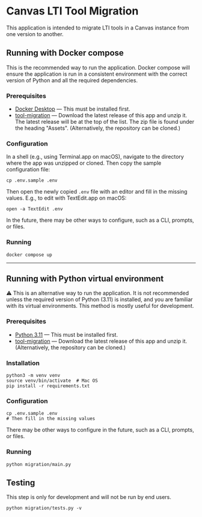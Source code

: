 # Canvas LTI Tool Migration

This application is intended to migrate LTI tools in a Canvas instance from one version to another.

## Running with Docker compose

This is the recommended way to run the application.  Docker compose will ensure the application is run in a consistent environment with the correct version of Python and all the required dependencies.

### Prerequisites
* [Docker Desktop](https://www.docker.com/products/docker-desktop/) — This must be installed first.
* [tool-migration](https://github.com/tl-its-umich-edu/tool-migration/releases/latest) — Download the latest release of this app and unzip it.  The latest release will be at the top of the list.  The zip file is found under the heading "Assets".  (Alternatively, the repository can be cloned.)

### Configuration

In a shell (e.g., using Terminal.app on macOS), navigate to the directory where the app was unzipped or cloned.  Then copy the sample configuration file:

```shell
cp .env.sample .env
```

Then open the newly copied `.env` file with an editor and fill in the missing values.  E.g., to edit with TextEdit.app on macOS:

```shell
open -a TextEdit .env
```

In the future, there may be other ways to configure, such as a CLI, prompts, or files.

### Running

```shell
docker compose up
```

---

## Running with Python virtual environment

⚠ This is an alternative way to run the application.  It is not recommended unless the required version of Python (3.11) is installed, and you are familiar with its virtual environments.  This method is mostly useful for development.

### Prerequisites

* [Python 3.11](https://www.python.org/downloads/) — This must be installed first.
* [tool-migration](https://github.com/tl-its-umich-edu/tool-migration/archive/refs/heads/main.zip) — Download the latest release of this app and unzip it.  (Alternatively, the repository can be cloned.)

### Installation

```shell
python3 -m venv venv
source venv/bin/activate  # Mac OS
pip install -r requirements.txt
```

### Configuration

```shell
cp .env.sample .env
# Then fill in the missing values
```

There may be other ways to configure in the future, such as a CLI, prompts, or files.

### Running

```shell
python migration/main.py
```


## Testing

This step is only for development and will not be run by end users.

```shell
python migration/tests.py -v
```
